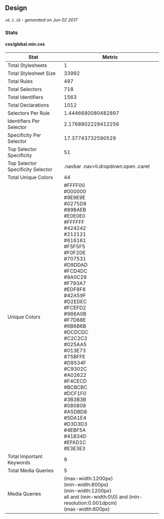 ## Design
`v0.2.16` - *generated on Jun 02 2017*
### Stats
#### css/global.min.css
|Stat|Metric|
|---|---|
|Total Stylesheets|1|
|Total Stylesheet Size|33992|
|Total Rules|497|
|Total Selectors|718|
|Total Identifiers|1563|
|Total Declarations|1012|
|Selectors Per Rule|1.4446680080482897|
|Identifiers Per Selector|2.1768802228412256|
|Specificity Per Selector|17.37743732590529|
|Top Selector Specificity|51|
|Top Selector Specificity Selector|.navbar .nav>li.dropdown.open .caret|
|Total Unique Colors|44|
|Unique Colors|#FFFF00<br/>#000000<br/>#9E9E9E<br/>#0275D8<br/>#89BAEB<br/>#E0E0E0<br/>#FFFFFF<br/>#424242<br/>#212121<br/>#616161<br/>#F5F5F5<br/>#F0F2DE<br/>#707531<br/>#D9DDAD<br/>#FCD4DC<br/>#9A0C28<br/>#F793A7<br/>#EDF8F8<br/>#42A59F<br/>#D2EDEC<br/>#FCEFD2<br/>#966A0B<br/>#F7D68E<br/>#6B6B6B<br/>#DCDCDC<br/>#C2C2C2<br/>#025AA5<br/>#013E73<br/>#75BFFE<br/>#D9534F<br/>#C9302C<br/>#A02622<br/>#F4CECD<br/>#BCBCBC<br/>#DCF1F0<br/>#3B3B3B<br/>#080808<br/>#A5DBD8<br/>#5DA1E4<br/>#D3D3D3<br/>#4EBF5A<br/>#41B34D<br/>#EFAD1C<br/>#E3E3E3|
|Total Important Keywords|9|
|Total Media Queries|5|
|Media Queries|(max-width:1200px)<br/>(min-width:800px)<br/>(min-width:1200px)<br/>all and (min-width:0\0) and (min-resolution:0.001dpcm)<br/>(max-width:600px)|